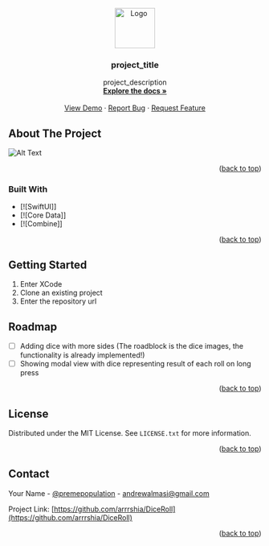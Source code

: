 



<!-- PROJECT LOGO -->
<br />
<div align="center">
  <a href="https://github.com/github_username/repo_name">
    <img src="images/logo.png" alt="Logo" width="80" height="80">
  </a>

<h3 align="center">project_title</h3>

  <p align="center">
    project_description
    <br />
    <a href="https://github.com/github_username/repo_name"><strong>Explore the docs »</strong></a>
    <br />
    <br />
    <a href="https://github.com/github_username/repo_name">View Demo</a>
    ·
    <a href="https://github.com/github_username/repo_name/issues">Report Bug</a>
    ·
    <a href="https://github.com/github_username/repo_name/issues">Request Feature</a>
  </p>
</div>


<!-- ABOUT THE PROJECT -->
## About The Project

![Alt Text](https://media1.giphy.com/media/d6L4Ffdgl04lyMQaXh/giphy.gif?cid=790b761109c7b5ea479366e2ea9d0e91ffc8ac40110a6d03&rid=giphy.gif&ct=g)

<p align="right">(<a href="#readme-top">back to top</a>)</p>



### Built With

* [![SwiftUI]]
* [![Core Data]]
* [![Combine]]

<p align="right">(<a href="#readme-top">back to top</a>)</p>



<!-- GETTING STARTED -->
## Getting Started

1) Enter XCode
2) Clone an existing project
3) Enter the repository url


<!-- ROADMAP -->
## Roadmap

- [ ] Adding dice with more sides (The roadblock is the dice images, the functionality is already implemented!)
- [ ] Showing modal view with dice representing result of each roll on long press

<p align="right">(<a href="#readme-top">back to top</a>)</p>

<!-- LICENSE -->
## License

Distributed under the MIT License. See `LICENSE.txt` for more information.

<p align="right">(<a href="#readme-top">back to top</a>)</p>



<!-- CONTACT -->
## Contact

Your Name - [@premepopulation](https://twitter.com/premepopulation) - andrewalmasi@gmail.com

Project Link: [https://github.com/arrrshia/DiceRoll](https://github.com/arrrshia/DiceRoll)

<p align="right">(<a href="#readme-top">back to top</a>)</p>
